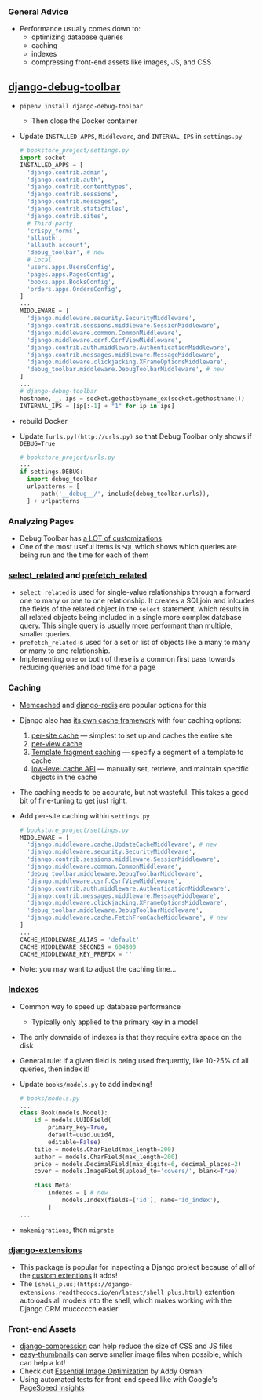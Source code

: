 ### General Advice

- Performance usually comes down to:
    - optimizing database queries
    - caching
    - indexes
    - compressing front-end assets like images, JS, and CSS

## [django-debug-toolbar](https://github.com/jazzband/django-debug-toolbar)

- `pipenv install django-debug-toolbar`
    - Then close the Docker container
- Update `INSTALLED_APPS`, `Middleware`, and `INTERNAL_IPS` in `settings.py`

    ```python
    # bookstore_project/settings.py
    import socket
    INSTALLED_APPS = [
      'django.contrib.admin',
      'django.contrib.auth',
      'django.contrib.contenttypes',
      'django.contrib.sessions',
      'django.contrib.messages',
      'django.contrib.staticfiles',
      'django.contrib.sites',
      # Third-party
      'crispy_forms',
      'allauth',
      'allauth.account',
      'debug_toolbar', # new
      # Local
      'users.apps.UsersConfig',
      'pages.apps.PagesConfig',
      'books.apps.BooksConfig',
      'orders.apps.OrdersConfig',
    ]
    ...
    MIDDLEWARE = [
      'django.middleware.security.SecurityMiddleware',
      'django.contrib.sessions.middleware.SessionMiddleware',
      'django.middleware.common.CommonMiddleware',
      'django.middleware.csrf.CsrfViewMiddleware',
      'django.contrib.auth.middleware.AuthenticationMiddleware',
      'django.contrib.messages.middleware.MessageMiddleware',
      'django.middleware.clickjacking.XFrameOptionsMiddleware',
      'debug_toolbar.middleware.DebugToolbarMiddleware', # new
    ]
    ...
    # django-debug-toolbar
    hostname, _, ips = socket.gethostbyname_ex(socket.gethostname())
    INTERNAL_IPS = [ip[:-1] + "1" for ip in ips]
    ```

- rebuild Docker
- Update `[urls.py](http://urls.py)` so that Debug Toolbar only shows if `DEBUG=True`

    ```python
    # bookstore_project/urls.py
    ...
    if settings.DEBUG:
      import debug_toolbar
      urlpatterns = [
          path('__debug__/', include(debug_toolbar.urls)),
      ] + urlpatterns
    ```

### Analyzing Pages

- Debug Toolbar has [a LOT of customizations](https://django-debug-toolbar.readthedocs.io/en/latest/index.html)
- One of the most useful items is `SQL` which shows which queries are being run and the time for each of them

### [select_related](https://docs.djangoproject.com/en/2.2/ref/models/querysets/#select-related) and [prefetch_related](https://docs.djangoproject.com/en/2.2/ref/models/querysets/#prefetch-related)

- `select_related` is used for single-value relationships through a forward one to many or one to one relationship. It creates a SQLjoin and inlcudes the fields of the related object in the `select` statement, which results in all related objects being included in a single more complex database query. This single query is usually more performant than multiple, smaller queries.
- `prefetch_related` is used for a set or list of objects like a many to many or many to one relationship.
- Implementing one or both of these is a common first pass towards reducing queries and load time for a page

### Caching

- [Memcached](https://docs.djangoproject.com/en/2.2/topics/cache/#memcached) and [django-redis](https://github.com/niwinz/django-redis) are popular options for this
- Django also has [its own cache framework](https://docs.djangoproject.com/en/2.2/topics/cache/) with four caching options:
    1. [per-site cache](https://docs.djangoproject.com/en/2.2/topics/cache/#the-per-site-cache) — simplest to set up and caches the entire site
    2. [per-view cache](https://docs.djangoproject.com/en/2.2/topics/cache/#the-per-view-cache)
    3. [Template fragment caching](https://docs.djangoproject.com/en/2.2/topics/cache/#template-fragment-caching) — specify a segment of a template to cache
    4. [low-level cache API](https://docs.djangoproject.com/en/2.2/topics/cache/#the-low-level-cache-api) — manually set, retrieve, and maintain specific objects in the cache
- The caching needs to be accurate, but not wasteful. This takes a good bit of fine-tuning to get just right.
- Add per-site caching within `settings.py`

    ```python
    # bookstore_project/settings.py
    MIDDLEWARE = [
      'django.middleware.cache.UpdateCacheMiddleware', # new
      'django.middleware.security.SecurityMiddleware',
      'django.contrib.sessions.middleware.SessionMiddleware',
      'django.middleware.common.CommonMiddleware',
      'debug_toolbar.middleware.DebugToolbarMiddleware',
      'django.middleware.csrf.CsrfViewMiddleware',
      'django.contrib.auth.middleware.AuthenticationMiddleware',
      'django.contrib.messages.middleware.MessageMiddleware',
      'django.middleware.clickjacking.XFrameOptionsMiddleware',
      'debug_toolbar.middleware.DebugToolbarMiddleware',
      'django.middleware.cache.FetchFromCacheMiddleware', # new
    ]
    ...
    CACHE_MIDDLEWARE_ALIAS = 'default'
    CACHE_MIDDLEWARE_SECONDS = 604800
    CACHE_MIDDLEWARE_KEY_PREFIX = ''
    ```

- Note: you may want to adjust the caching time...

### [Indexes](https://en.wikipedia.org/wiki/Database_index)

- Common way to speed up database performance
    - Typically only applied to the primary key in a model
- The only downside of indexes is that they require extra space on the disk
- General rule: if a given field is being used frequently, like 10-25% of all queries, then index it!
- Update `books/models.py` to add indexing!

    ```python
    # books/models.py
    ...
    class Book(models.Model):
        id = models.UUIDField(
            primary_key=True,
            default=uuid.uuid4,
            editable=False)
        title = models.CharField(max_length=200)
        author = models.CharField(max_length=200)
        price = models.DecimalField(max_digits=6, decimal_places=2)
        cover = models.ImageField(upload_to='covers/', blank=True)

        class Meta:
            indexes = [ # new
                models.Index(fields=['id'], name='id_index'),
            ]
    ...
    ```

- `makemigrations`, then `migrate`

### [django-extensions](https://github.com/django-extensions/django-extensions)

- This package is popular for inspecting a Django project because of all of the [custom extentions](https://django-extensions.readthedocs.io/en/latest/command_extensions.html) it adds!
- The `[shell_plus](https://django-extensions.readthedocs.io/en/latest/shell_plus.html)` extention autoloads all models into the shell, which makes working with the Django ORM muccccch easier

### Front-end Assets

- [django-compression](https://github.com/django-compressor/django-compressor) can help reduce the size of CSS and JS files
- [easy-thumbnails](https://github.com/SmileyChris/easy-thumbnails) can serve smaller image files when possible, which can help a lot!
- Check out [Essential Image Optimization](https://images.guide/) by Addy Osmani
- Using automated tests for front-end speed like with Google's [PageSpeed Insights](https://developers.google.com/speed/pagespeed/insights/)